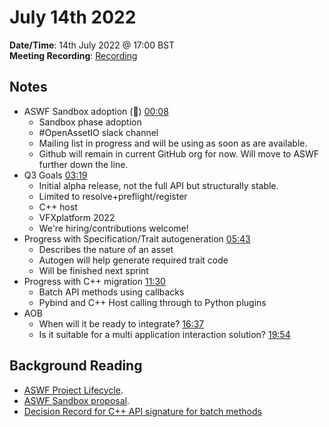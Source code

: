 # July 14th 2022

**Date/Time**: 14th July 2022 @ 17:00 BST <br>
**Meeting Recording**: [Recording](https://drive.google.com/file/d/1OL559g5qZTZnUQNmXHZ4VAB5GeOSamm4/view?usp=sharing) <br>

## Notes

- ASWF Sandbox adoption (🎉) [00:08](https://drive.google.com/file/d/1OL559g5qZTZnUQNmXHZ4VAB5GeOSamm4/view?t=8)
  - Sandbox phase adoption
  - #OpenAssetIO slack channel
  - Mailing list in progress and will be using as soon as are available.
  - Github will remain in current GitHub org for now. Will move to ASWF further down the line.
- Q3 Goals [03:19](https://drive.google.com/file/d/1OL559g5qZTZnUQNmXHZ4VAB5GeOSamm4/view?t=199)
  - Initial alpha release, not the full API but structurally stable.
  - Limited to resolve+preflight/register
  - C++ host
  - VFXplatform 2022
  - We're hiring/contributions welcome!
- Progress with Specification/Trait autogeneration [05:43](https://drive.google.com/file/d/1OL559g5qZTZnUQNmXHZ4VAB5GeOSamm4/view?t=343)
  - Describes the nature of an asset
  - Autogen will help generate required trait code
  - Will be finished next sprint
- Progress with C++ migration [11:30](https://drive.google.com/file/d/1OL559g5qZTZnUQNmXHZ4VAB5GeOSamm4/view?t=690)
  - Batch API methods using callbacks
  - Pybind and C++ Host calling through to Python plugins
- AOB
  - When will it be ready to integrate? [16:37](https://drive.google.com/file/d/1OL559g5qZTZnUQNmXHZ4VAB5GeOSamm4/view?t=997)
  - Is it suitable for a multi application interaction solution? [19:54](https://drive.google.com/file/d/1OL559g5qZTZnUQNmXHZ4VAB5GeOSamm4/view?t=1194)

## Background Reading

- [ASWF Project Lifecycle](https://tac.aswf.io/process/lifecycle.html#sandbox-stage).
- [ASWF Sandbox proposal](https://lists.aswf.io/g/tac/message/2209).
- [Decision Record for C++ API signature for batch methods](https://github.com/OpenAssetIO/OpenAssetIO/blob/main/decisions/DR009-Batch-method-result-types.md)
